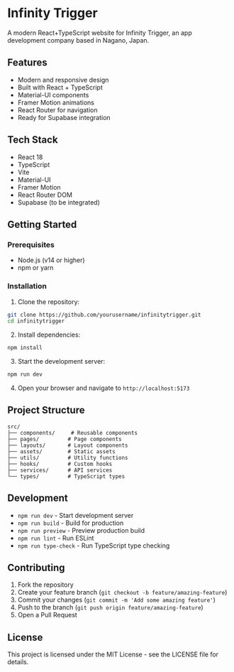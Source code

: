 # Infinity Trigger

A modern React+TypeScript website for Infinity Trigger, an app development company based in Nagano, Japan.

## Features

- Modern and responsive design
- Built with React + TypeScript
- Material-UI components
- Framer Motion animations
- React Router for navigation
- Ready for Supabase integration

## Tech Stack

- React 18
- TypeScript
- Vite
- Material-UI
- Framer Motion
- React Router DOM
- Supabase (to be integrated)

## Getting Started

### Prerequisites

- Node.js (v14 or higher)
- npm or yarn

### Installation

1. Clone the repository:

```bash
git clone https://github.com/yourusername/infinitytrigger.git
cd infinitytrigger
```

2. Install dependencies:

```bash
npm install
```

3. Start the development server:

```bash
npm run dev
```

4. Open your browser and navigate to `http://localhost:5173`

## Project Structure

```
src/
├── components/     # Reusable components
├── pages/         # Page components
├── layouts/       # Layout components
├── assets/        # Static assets
├── utils/         # Utility functions
├── hooks/         # Custom hooks
├── services/      # API services
└── types/         # TypeScript types
```

## Development

- `npm run dev` - Start development server
- `npm run build` - Build for production
- `npm run preview` - Preview production build
- `npm run lint` - Run ESLint
- `npm run type-check` - Run TypeScript type checking

## Contributing

1. Fork the repository
2. Create your feature branch (`git checkout -b feature/amazing-feature`)
3. Commit your changes (`git commit -m 'Add some amazing feature'`)
4. Push to the branch (`git push origin feature/amazing-feature`)
5. Open a Pull Request

## License

This project is licensed under the MIT License - see the LICENSE file for details.
